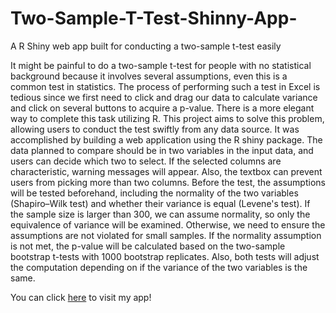 # Two-Sample-T-Test-Shinny-App-
A R Shiny web app built for conducting a two-sample t-test easily

It might be painful to do a two-sample t-test for people with no statistical background because it involves several assumptions, even this is a common test in statistics. The process of performing such a test in Excel is tedious since we first need to click and drag our data to calculate variance and click on several buttons to acquire a p-value. There is a more elegant way to complete this task utilizing R. This project aims to solve this problem, allowing users to conduct the test swiftly from any data source. It was accomplished by building a web application using the R shiny package. The data planned to compare should be in two variables in the input data, and users can decide which two to select. If the selected columns are characteristic, warning messages will appear. Also, the textbox can prevent users from picking more than two columns. Before the test, the assumptions will be tested beforehand, including the normality of the two variables (Shapiro–Wilk test) and whether their variance is equal (Levene's test). If the sample size is larger than 300, we can assume normality, so only the equivalence of variance will be examined. Otherwise, we need to ensure the assumptions are not violated for small samples. If the normality assumption is not met, the p-value will be calculated based on the two-sample bootstrap t-tests with 1000 bootstrap replicates. Also, both tests will adjust the computation depending on if the variance of the two variables is the same.

You can click [here](https://lestertsai123.shinyapps.io/demo/) to visit my app!

